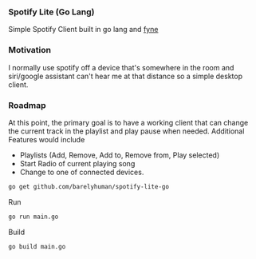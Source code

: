 ### Spotify Lite (Go Lang)
Simple Spotify Client built in go lang and [fyne](http://fyne.io)


### Motivation
I normally use spotify off a device that's somewhere in the room and siri/google assistant can't hear me at that distance so a simple desktop client.

### Roadmap 
At this point, the primary goal is to have a working client that can change the current track in the playlist and play pause when needed.
Additional Features would include

- Playlists (Add, Remove, Add to, Remove from, Play selected)
- Start Radio of current playing song 
- Change to one of connected devices.


```sh
go get github.com/barelyhuman/spotify-lite-go
```

Run
```sh
go run main.go
```

Build
```sh
go build main.go
```
